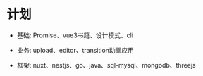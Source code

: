 # 计划

- 基础: Promise、vue3书籍、设计模式、cli

- 业务: upload、editor、transition动画应用

- 框架: nuxt、nestjs、go、java、sql-mysql、mongodb、threejs